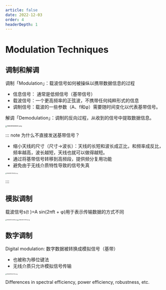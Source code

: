 ```yaml
---
article: false
date: 2022-12-03
order: 4
headerDepth: 1
---
```


# Modulation Techniques

## 调制和解调

调制「Modulation」：载波信号如何被操纵以携带数据信息的过程

- 信息信号： 通常是低频信号（基带信号）
- 载波信号：一个更高频率的正弦波，不携带任何纯粹形式的信息
- 调制信号：载波的一些参数（A、f和φ）需要随时间变化以代表基带信号。

解调「Demodulation」：调制的反向过程，从收到的信号中提取数据信息。

<img src="https://pic.hanjiaming.com.cn/2022/10/18/17006d9019e54.png" alt="1666085668642.png" style="zoom:33%;" />

::: note 为什么不直接发送基带信号？

- 缩小天线的尺寸（尺寸→波长）：天线的长短和波长成正比，和频率成反比，频率越高，波长越短，天线也就可以做得越短。
- 通过将基带信号转移到高频段，提供频分复用功能
- 避免由于无线介质特性导致的信号失真

<img src="https://pic.hanjiaming.com.cn/2022/10/18/f0fc7f4a1a3f2.png" alt="1666085738443.png" style="zoom: 25%;" />

:::

## 模拟调制

载波信号s(t )=A sin(2πft + φ)用于表示传输数据的方式不同

<img src="https://pic.hanjiaming.com.cn/2022/10/18/191e928bc81a1.png" alt="1666087254935.png" style="zoom:25%;" /><img src="https://pic.hanjiaming.com.cn/2022/10/18/1c258606e5af6.png" alt="1666087279105.png" style="zoom:25%;" />

## 数字调制

Digital modulation: 数字数据被转换成模拟信号（基带）

- 也被称为移位键法
- 无线介质只允许模拟信号传输

<img src="https://pic.hanjiaming.com.cn/2022/10/18/f30dff2205388.png" alt="1666087442742.png" style="zoom: 25%;" />

Differences in spectral efficiency, power efficiency, robustness, etc.

















